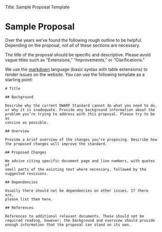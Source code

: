 Title: Sample Proposal Template

# Sample Proposal

Over the years we’ve found the following rough outline to be helpful.
Depending on the proposal, not all of these sections are necessary.

The title of the proposal should be specific and descriptive.
Please avoid vague titles such as “Extensions,” “Improvements,”
or “Clarifications.”

We use the [markdown][md] language (basic syntax with table extensions)
to render issues on the website. You can use the following template
as a starting point:

    # Title

    ## Background

    Describe why the current DWARF Standard cannot do what you need to do,
    or why it is inadequate. Provide any background information about the
    problem you’re trying to address with this proposal. Please try to be as
    concise as possible.

    ## Overview

    Provide a brief overview of the changes you’re proposing. Describe how
    the proposed changes will improve the standard.

    ## Proposed Changes

    We advise citing specific document page and line numbers, with quotes of
    small parts of the existing text where necessary, followed by the
    suggested revisions.

    ## Dependencies

    Usually there should not be dependencies on other issues. If there are,
    please list them here.

    ## References

    References to additional relevant documents. These should not be
    required reading, however; the background and overview should provide
    enough information that the proposal can stand on its own.

[md]: https://www.markdownguide.org/
